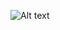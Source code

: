 ![Alt text](https://h2a.appsimg.com/a.appsimg.com/upload/flow/2018/06/20/44/15294792899457.jpg 'tupian')
